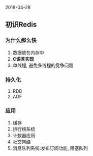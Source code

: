 2018-04-28

## 初识Redis


### 为什么那么快
1. 数据放在内存中
2. **C语言实现**
3. 单线程, 避免多线程的竞争问题

### 持久化
1. RDB
2. AOF

### 应用
1. 缓存
2. 排行榜系统
3. 计数器应用
4. 社交网络
5. 消息队列系统:发布订阅功能, 阻塞队列